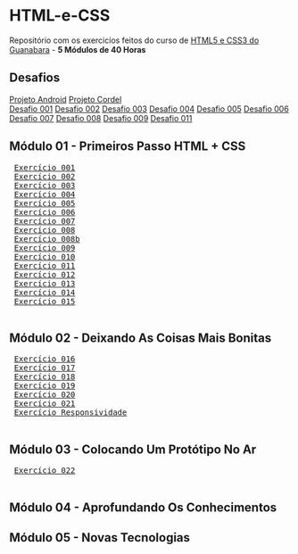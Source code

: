 # HTML-e-CSS
 Repositório com os exercicíos feitos do curso de [HTML5 e CSS3 do Guanabara](https://www.youtube.com/playlist?list=PLHz_AreHm4dkZ9-atkcmcBaMZdmLHft8n) - **5 Módulos de 40 Horas** <br>
## Desafios
 <a href="https://gabryel-barboza.github.io/HTML-e-CSS/Desafios/modulo-02/d010/corrigido.html">Projeto Android</a>
 <a href="https://gabryel-barboza.github.io/HTML-e-CSS/Desafios/modulo-03/d012/">Projeto Cordel</a>
 <br>
 <a href="https://gabryel-barboza.github.io/HTML-e-CSS/Desafios/modulo-01/d001/d001.html">Desafio 001</a>
 <a href="https://gabryel-barboza.github.io/HTML-e-CSS/Desafios/modulo-01/d002/">Desafio 002</a>
 <a href="https://gabryel-barboza.github.io/HTML-e-CSS/Desafios/modulo-01/d003/">Desafio 003</a>
 <a href="https://gabryel-barboza.github.io/HTML-e-CSS/Desafios/modulo-01/d004/">Desafio 004</a>
 <a href="https://gabryel-barboza.github.io/HTML-e-CSS/Desafios/modulo-01/d005/">Desafio 005</a>
 <a href="https://gabryel-barboza.github.io/HTML-e-CSS/Desafios/modulo-01/d006/">Desafio 006</a>
 <a href="https://gabryel-barboza.github.io/HTML-e-CSS/Desafios/modulo-01/d007/">Desafio 007</a>
 <a href="https://gabryel-barboza.github.io/HTML-e-CSS/Desafios/modulo-01/d008/">Desafio 008</a>
 <a href="https://gabryel-barboza.github.io/HTML-e-CSS/Desafios/modulo-01/d009/">Desafio 009</a>
 <a href="https://gabryel-barboza.github.io/HTML-e-CSS/Desafios/modulo-03/d011/">Desafio 011</a>
 
## Módulo 01 - Primeiros Passo HTML + CSS
 <pre>
 <a href="https://gabryel-barboza.github.io/HTML-e-CSS/Curso/modulo-01/ex001/primeirohtml.html">Exercício 001</a>
 <a href="https://gabryel-barboza.github.io/HTML-e-CSS/Curso/modulo-01/ex002/">Exercício 002</a>
 <a href="https://gabryel-barboza.github.io/HTML-e-CSS/Curso/modulo-01/ex003/">Exercício 003</a>
 <a href="https://gabryel-barboza.github.io/HTML-e-CSS/Curso/modulo-01/ex004/">Exercício 004</a>
 <a href="https://gabryel-barboza.github.io/HTML-e-CSS/Curso/modulo-01/ex005/">Exercício 005</a>
 <a href="https://gabryel-barboza.github.io/HTML-e-CSS/Curso/modulo-01/ex006/">Exercício 006</a>
 <a href="https://gabryel-barboza.github.io/HTML-e-CSS/Curso/modulo-01/ex007/html4.html">Exercício 007</a>
 <a href="https://gabryel-barboza.github.io/HTML-e-CSS/Curso/modulo-01/ex008/">Exercício 008</a>
 <a href="https://gabryel-barboza.github.io/HTML-e-CSS/Curso/modulo-01/ex008b/">Exercício 008b</a>
 <a href="https://gabryel-barboza.github.io/HTML-e-CSS/Curso/modulo-01/ex009/">Exercício 009</a>
 <a href="https://gabryel-barboza.github.io/HTML-e-CSS/Curso/modulo-01/ex010/">Exercício 010</a>
 <a href="https://gabryel-barboza.github.io/HTML-e-CSS/Curso/modulo-01/ex011/">Exercício 011</a>
 <a href="https://gabryel-barboza.github.io/HTML-e-CSS/Curso/modulo-01/ex012/">Exercício 012</a>
 <a href="https://gabryel-barboza.github.io/HTML-e-CSS/Curso/modulo-01/ex013/">Exercício 013</a>
 <a href="https://gabryel-barboza.github.io/HTML-e-CSS/Curso/modulo-01/ex014/">Exercício 014</a>
 <a href="https://gabryel-barboza.github.io/HTML-e-CSS/Curso/modulo-01/ex015/">Exercício 015</a>
 </pre>
 
## Módulo 02 - Deixando As Coisas Mais Bonitas
 <pre>
 <a href="https://gabryel-barboza.github.io/HTML-e-CSS/Curso/modulo-02/ex016/cor01.html">Exercício 016</a>
 <a href="https://gabryel-barboza.github.io/HTML-e-CSS/Curso/modulo-02/ex017/">Exercício 017</a>
 <a href="https://gabryel-barboza.github.io/HTML-e-CSS/Curso/modulo-02/ex018/fonte01.html">Exercício 018</a>
 <a href="https://gabryel-barboza.github.io/HTML-e-CSS/Curso/modulo-02/ex019/seletor01.html">Exercício 019</a>
 <a href="https://gabryel-barboza.github.io/HTML-e-CSS/Curso/modulo-02/ex020/pseudoclasse.html">Exercício 020</a>
 <a href="https://gabryel-barboza.github.io/HTML-e-CSS/Curso/modulo-02/ex021/caixa01.html">Exercício 021</a>
 <a href="https://gabryel-barboza.github.io/HTML-e-CSS/Curso/modulo-02/exresponsividade/responsivo.html">Exercício Responsividade</a>
 </pre>

## Módulo 03 - Colocando Um Protótipo No Ar
 <pre>
 <a href="https://gabryel-barboza.github.io/HTML-e-CSS/Curso/modulo-03/ex022/fundo001.html">Exercício 022</a>
 </pre>

## Módulo 04 - Aprofundando Os Conhecimentos

## Módulo 05 - Novas Tecnologias